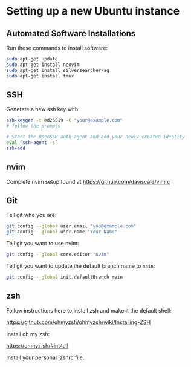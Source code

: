 # Setting up a new Ubuntu instance

## Automated Software Installations

Run these commands to install software:

```bash
sudo apt-get update
sudo apt-get install neovim
sudo apt-get install silversearcher-ag
sudo apt-get install tmux
```

## SSH

Generate a new ssh key with:

```bash
ssh-keygen -t ed25519 -C "your@example.com"
# follow the prompts

# Start the OpenSSH auth agent and add your newly created identity
eval `ssh-agent -s`
ssh-add
```

## nvim

Complete nvim setup found at https://github.com/daviscale/vimrc

## Git

Tell git who you are:

```bash
git config --global user.email "you@example.com"
git config --global user.name "Your Name"
```

Tell git you want to use nvim:

```bash
git config --global core.editor "nvim"
```

Tell git you want to update the default branch name to `main`:

```bash
git config --global init.defaultBranch main
```

## zsh

Follow instructions here to install zsh and make it the default shell:

https://github.com/ohmyzsh/ohmyzsh/wiki/Installing-ZSH

Install oh my zsh:

https://ohmyz.sh/#install

Install your personal .zshrc file.
